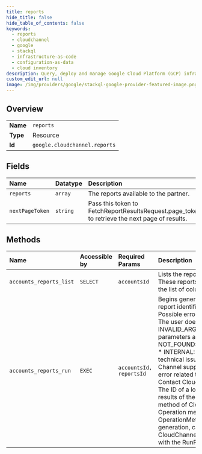 ```yaml
---
title: reports
hide_title: false
hide_table_of_contents: false
keywords:
  - reports
  - cloudchannel
  - google    
  - stackql
  - infrastructure-as-code
  - configuration-as-data
  - cloud inventory
description: Query, deploy and manage Google Cloud Platform (GCP) infrastructure and resources using SQL
custom_edit_url: null
image: /img/providers/google/stackql-google-provider-featured-image.png
---
```

  
    

## Overview
<table><tbody>
<tr><td><b>Name</b></td><td><code>reports</code></td></tr>
<tr><td><b>Type</b></td><td>Resource</td></tr>
<tr><td><b>Id</b></td><td><code>google.cloudchannel.reports</code></td></tr>
</tbody></table>

## Fields
| Name | Datatype | Description |
|:-----|:---------|:------------|
| `reports` | `array` | The reports available to the partner. |
| `nextPageToken` | `string` | Pass this token to FetchReportResultsRequest.page_token to retrieve the next page of results. |
## Methods
| Name | Accessible by | Required Params | Description |
|:-----|:--------------|:----------------|:------------|
| `accounts_reports_list` | `SELECT` | `accountsId` | Lists the reports that RunReportJob can run. These reports include an ID, a description, and the list of columns that will be in the result. |
| `accounts_reports_run` | `EXEC` | `accountsId, reportsId` | Begins generation of data for a given report. The report identifier is a UID (for example, `613bf59q`). Possible error codes: * PERMISSION_DENIED: The user doesn't have access to this report. * INVALID_ARGUMENT: Required request parameters are missing or invalid. * NOT_FOUND: The report identifier was not found. * INTERNAL: Any non-user error related to a technical issue in the backend. Contact Cloud Channel support. * UNKNOWN: Any non-user error related to a technical issue in the backend. Contact Cloud Channel support. Return value: The ID of a long-running operation. To get the results of the operation, call the GetOperation method of CloudChannelOperationsService. The Operation metadata contains an instance of OperationMetadata. To get the results of report generation, call CloudChannelReportsService.FetchReportResults with the RunReportJobResponse.report_job. |
